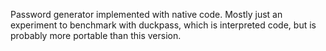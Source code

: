 Password generator implemented with native code.  Mostly just an
experiment to benchmark with duckpass, which is interpreted code, but
is probably more portable than this version.
